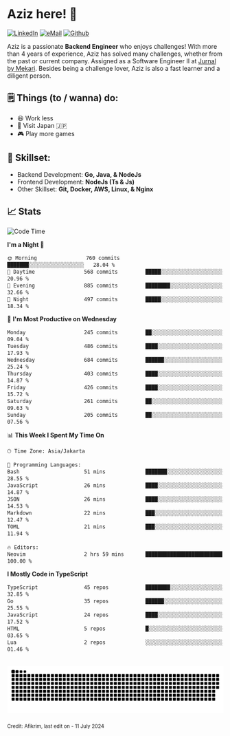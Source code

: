 # Aziz here! 👋

[![LinkedIn](https://img.shields.io/static/v1?message=afikrim&logo=linkedin&label=&color=0077B5&logoColor=white&labelColor=&style=for-the-badge)](https://www.linkedin.com/in/afikrim)
[![eMail](https://img.shields.io/static/v1?message=afikrim10@gmail.com&logo=gmail&label=&color=D14836&logoColor=white&labelColor=&style=for-the-badge)](mailto:afikrim10@gmail.com)
[![Github](https://komarev.com/ghpvc/?username=afikrim&label=Visitors&style=for-the-badge)](https://www.github.com/afikrim)

<!--Introduction-->
Aziz is a passionate **Backend Engineer** who enjoys challenges! With more than 4 years of experience, Aziz has solved many challenges, whether from the past or current company. Assigned as a Software Engineer II at [Jurnal by Mekari](https://jurnal.id). Besides being a challenge lover, Aziz is also a fast learner and a diligent person.

<!--Things TODO-->
## 🗒️ Things (to / wanna) do:

- 😆 Work less
- 🚀 Visit Japan 🇯🇵
- 🎮 Play more games

<!--Skillset-->
## 🏅 Skillset:

- Backend Development: **Go, Java, & NodeJs**
- Frontend Development: **NodeJs (Ts & Js)**
- Other Skillset: **Git, Docker, AWS, Linux, & Nginx**

## 📈 Stats  

<!--START_SECTION:waka-->
![Code Time](http://img.shields.io/badge/Code%20Time-1%2C985%20hrs%2054%20mins-blue)

**I'm a Night 🦉** 

```text
🌞 Morning                760 commits         ███████░░░░░░░░░░░░░░░░░░   28.04 % 
🌆 Daytime                568 commits         █████░░░░░░░░░░░░░░░░░░░░   20.96 % 
🌃 Evening                885 commits         ████████░░░░░░░░░░░░░░░░░   32.66 % 
🌙 Night                  497 commits         █████░░░░░░░░░░░░░░░░░░░░   18.34 % 
```
📅 **I'm Most Productive on Wednesday** 

```text
Monday                   245 commits         ██░░░░░░░░░░░░░░░░░░░░░░░   09.04 % 
Tuesday                  486 commits         ████░░░░░░░░░░░░░░░░░░░░░   17.93 % 
Wednesday                684 commits         ██████░░░░░░░░░░░░░░░░░░░   25.24 % 
Thursday                 403 commits         ████░░░░░░░░░░░░░░░░░░░░░   14.87 % 
Friday                   426 commits         ████░░░░░░░░░░░░░░░░░░░░░   15.72 % 
Saturday                 261 commits         ██░░░░░░░░░░░░░░░░░░░░░░░   09.63 % 
Sunday                   205 commits         ██░░░░░░░░░░░░░░░░░░░░░░░   07.56 % 
```


📊 **This Week I Spent My Time On** 

```text
🕑︎ Time Zone: Asia/Jakarta

💬 Programming Languages: 
Bash                     51 mins             ███████░░░░░░░░░░░░░░░░░░   28.55 % 
JavaScript               26 mins             ████░░░░░░░░░░░░░░░░░░░░░   14.87 % 
JSON                     26 mins             ████░░░░░░░░░░░░░░░░░░░░░   14.53 % 
Markdown                 22 mins             ███░░░░░░░░░░░░░░░░░░░░░░   12.47 % 
TOML                     21 mins             ███░░░░░░░░░░░░░░░░░░░░░░   11.94 % 

🔥 Editors: 
Neovim                   2 hrs 59 mins       █████████████████████████   100.00 % 
```

**I Mostly Code in TypeScript** 

```text
TypeScript               45 repos            ████████░░░░░░░░░░░░░░░░░   32.85 % 
Go                       35 repos            ██████░░░░░░░░░░░░░░░░░░░   25.55 % 
JavaScript               24 repos            ████░░░░░░░░░░░░░░░░░░░░░   17.52 % 
HTML                     5 repos             █░░░░░░░░░░░░░░░░░░░░░░░░   03.65 % 
Lua                      2 repos             ░░░░░░░░░░░░░░░░░░░░░░░░░   01.46 % 
```




<!--END_SECTION:waka-->


<br clear="both">

<div align="center">
  <img src="https://raw.githubusercontent.com/afikrim/afikrim/output/snake.svg" alt="Snake animation" />
</div>


<sub>Credit: Afikrim, last edit on - 11 July 2024</sub>
